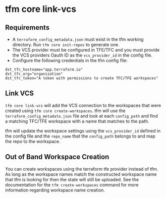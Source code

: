 # tfm core link-vcs

## Requirements

- A `terraform_config_metadata.json` must exist in the tfm working directory. Run `tfm core init-repos` to generate one.
- The VCS provider must be configured in TFE/TFC and you must provide the VCS providers Oauth ID as the `vcs_provider_id` in the config file.
- Configure the following credentials in the tfm config file:

```hcl
dst_tfc_hostname="app.terraform.io"
dst_tfc_org="organization"
dst_tfc_token="A token with permissions to create TFC/TFE workspaces"
```

## Link VCS
`tfm core link-vcs` will add the VCS connection to the workspaces that were created using `tfm core create-workspaces`. tfm will use the `terraform_config_metadata.json` file and look at each `config_path` and find a matching TFC/TFE workspace with a name that matches to the path.

tfm will update the workspace settings using the `vcs_provider_id` defined in the config file and the `repo_name` that the `config_path` belongs to and map the repo to the workspace.

## Out of Band Workspace Creation

You can create workspaces using the terraform tfe provider instead of tfm. As long as the workspace names match the constructed workspace name that tfm is looking for then the state will still be uploaded. See the documentation for the `tfm create-workspaces` command for more information regarding workspace name creation.

<!-- ## Cleaning Up

If something goes wrong and you wish to cleanup the workspaces and start the process over you can run the command `tfm nuke workspaces` to delete any workspaces created with tfm commands. -->
